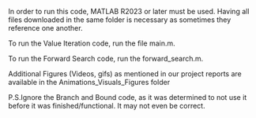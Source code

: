 In order to run this code, MATLAB R2023 or later must be used.
Having all files downloaded in the same folder is necessary as sometimes they reference one another. 

To run the Value Iteration code, run the file main.m. 

To run the Forward Search code, run the forward_search.m. 

Additional Figures (Videos, gifs) as mentioned in our project reports are available in the Animations_Visuals_Figures folder


P.S.Ignore the Branch and Bound code, as it was determined to not use it before it was finished/functional. It may not even be correct. 
